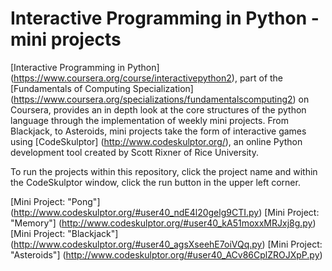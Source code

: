 # Interactive Programming in Python - mini projects
[Interactive Programming in Python] (https://www.coursera.org/course/interactivepython2), part of the [Fundamentals of Computing Specialization] (https://www.coursera.org/specializations/fundamentalscomputing2) on Coursera, provides an in depth look at the core structures of the python language through the implementation of weekly mini projects. From Blackjack, to Asteroids, mini projects take the form of interactive games using [CodeSkulptor] (http://www.codeskulptor.org/), an online Python development tool created by Scott Rixner of Rice University.

To run the projects within this repository, click the project name and within the CodeSkulptor window, click the run button in the upper left corner.

[Mini Project: "Pong"] (http://www.codeskulptor.org/#user40_ndE4l20gelg9CTI.py)
[Mini Project: "Memory"] (http://www.codeskulptor.org/#user40_kA51moxxMRJxj8g.py)
[Mini Project: "Blackjack"] (http://www.codeskulptor.org/#user40_agsXseehE7oiVQq.py)
[Mini Project: "Asteroids"] (http://www.codeskulptor.org/#user40_ACv86CplZROJXpP.py)
